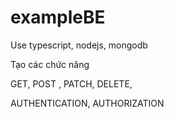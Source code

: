 # exampleBE
Use typescript, nodejs, mongodb

Tạo các chức năng

GET, POST , PATCH, DELETE,


AUTHENTICATION, AUTHORIZATION
